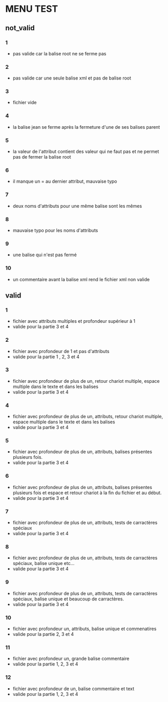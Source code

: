 # MENU TEST

## not_valid

### **1**
- pas valide car la balise root ne se ferme pas

### **2**
- pas valide car une seule balise xml et pas de balise root

### **3**
- fichier vide

### **4**
- la balise jean se ferme après la fermeture d'une de ses balises parent

### **5**
- la valeur de l'attribut contient des valeur qui ne faut pas et ne permet pas de fermer la balise root

### **6**
- il manque un = au dernier attribut, mauvaise typo

### **7**
- deux noms d'attributs pour une même balise sont les mêmes

### **8**
- mauvaise typo pour les noms d'attributs

### **9**
- une balise qui n'est pas fermé

### **10**
- un commentaire avant la balise xml rend le fichier xml non valide


## valid

### **1**
- fichier avec attributs multiples et profondeur supérieur à 1
- valide pour la partie 3 et 4

### **2**
- fichier avec profondeur de 1 et pas d'attributs
- valide pour la partie 1 , 2, 3 et 4

### **3**
- fichier avec profondeur de plus de un, retour chariot multiple, espace multiple dans le texte et  dans les balises
- valide pour la partie 3 et 4

### **4**
- fichier avec profondeur de plus de un, attributs, retour chariot multiple, espace multiple dans le texte et  dans les balises
- valide pour la partie 3 et 4

### **5**
- fichier avec profondeur de plus de un, attributs, balises présentes plusieurs fois.
- valide pour la partie 3 et 4

### **6**
- fichier avec profondeur de plus de un, attributs, balises présentes plusieurs fois et espace et retour chariot à la fin du fichier et au début.
- valide pour la partie 3 et 4

### **7**
- fichier avec profondeur de plus de un, attributs, tests de carractères spéciaux
- valide pour la partie 3 et 4

### **8**
- fichier avec profondeur de plus de un, attributs, tests de carractères spéciaux, balise unique etc...
- valide pour la partie 3 et 4

### **9**
- fichier avec profondeur de plus de un, attributs, tests de carractères spéciaux, balise unique et beaucoup de carractères.
- valide pour la partie 3 et 4

### **10**
- fichier avec profondeur un, attributs, balise unique et commenatires
- valide pour la partie 2, 3 et 4

### **11**
- fichier avec profondeur un, grande balise commentaire
- valide pour la partie 1, 2, 3 et 4

### **12**
- fichier avec profondeur de un, balise commentaire et text
- valide pour la partie 1, 2, 3 et 4